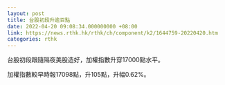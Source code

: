 ```yaml
---
layout: post
title: 台股初段升逾百點
date: 2022-04-20 09:08:34.000000000 +08:00
link: https://news.rthk.hk/rthk/ch/component/k2/1644759-20220420.htm
categories: rthk
---
```


台股初段跟隨隔夜美股造好，加權指數升穿17000點水平。

加權指數較早時報17098點，升105點，升幅0.62%。
